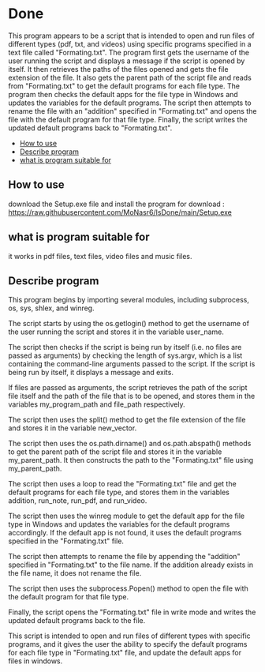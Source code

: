 # Done

This program appears to be a script that is intended to open and run files of different types (pdf, txt, and videos) using specific programs specified in a text file called "Formating.txt". The program first gets the username of the user running the script and displays a message if the script is opened by itself. It then retrieves the paths of the files opened and gets the file extension of the file. It also gets the parent path of the script file and reads from "Formating.txt" to get the default programs for each file type. The program then checks the default apps for the file type in Windows and updates the variables for the default programs. The script then attempts to rename the file with an "addition" specified in "Formating.txt" and opens the file with the default program for that file type. Finally, the script writes the updated default programs back to "Formating.txt".
- [How to use](#How-to-use)
- [Describe program](#Describe-program)
- [what is program suitable for](#what-is-program-suitable-for)

## How to use

download the Setup.exe file and install the program
for download : https://raw.githubusercontent.com/MoNasr6/IsDone/main/Setup.exe


## what is program suitable for

it works in pdf files, text files, video files and music files.

## Describe program
This program begins by importing several modules, including subprocess, os, sys, shlex, and winreg.

The script starts by using the os.getlogin() method to get the username of the user running the script and stores it in the variable user_name.

The script then checks if the script is being run by itself (i.e. no files are passed as arguments) by checking the length of sys.argv, which is a list containing the command-line arguments passed to the script. If the script is being run by itself, it displays a message and exits.

If files are passed as arguments, the script retrieves the path of the script file itself and the path of the file that is to be opened, and stores them in the variables my_program_path and file_path respectively.

The script then uses the split() method to get the file extension of the file and stores it in the variable new_vector.

The script then uses the os.path.dirname() and os.path.abspath() methods to get the parent path of the script file and stores it in the variable my_parent_path. It then constructs the path to the "Formating.txt" file using my_parent_path.

The script then uses a loop to read the "Formating.txt" file and get the default programs for each file type, and stores them in the variables addition, run_note, run_pdf, and run_video.

The script then uses the winreg module to get the default app for the file type in Windows and updates the variables for the default programs accordingly. If the default app is not found, it uses the default programs specified in the "Formating.txt" file.

The script then attempts to rename the file by appending the "addition" specified in "Formating.txt" to the file name. If the addition already exists in the file name, it does not rename the file.

The script then uses the subprocess.Popen() method to open the file with the default program for that file type.

Finally, the script opens the "Formating.txt" file in write mode and writes the updated default programs back to the file.

This script is intended to open and run files of different types with specific programs, and it gives the user the ability to specify the default programs for each file type in "Formating.txt" file, and update the default apps for files in windows.

